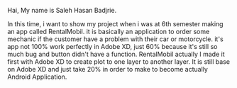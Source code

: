 Hai, My name is Saleh Hasan Badjrie.

In this time, i want to show my project when i was at 6th semester making an app called RentalMobil. it is basically an application to order some mechanic if the customer have a problem with their car or motorcycle. it's app not 100% work perfectly in Adobe XD, just 60% because it's still so much bug and button didn't have a function. RentalMobil actually I made it first with Adobe XD to create plot to one layer to another layer. It is still base on Adobe XD and just take 20% in order to make to become actually Android Application.


